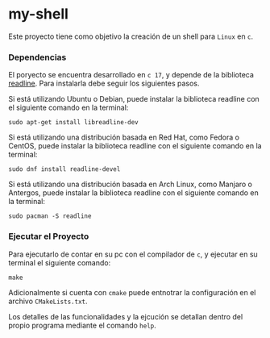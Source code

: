 # my-shell

Este proyecto tiene como objetivo la creación de un shell para `Linux` en `c`.

### Dependencias

El poryecto se encuentra desarrollado en `c 17`, y depende de la biblioteca 
<a href="https://tiswww.case.edu/php/chet/readline/rltop.html">readline</a>.
Para instalarla debe seguir los siguientes pasos.

Si está utilizando Ubuntu o Debian, puede instalar la biblioteca readline con el siguiente comando en la terminal:

```
sudo apt-get install libreadline-dev
```
Si está utilizando una distribución basada en Red Hat, como Fedora o CentOS, puede instalar la biblioteca readline con el siguiente comando en la terminal:
```
sudo dnf install readline-devel
```
Si está utilizando una distribución basada en Arch Linux, como Manjaro o Antergos, puede instalar la biblioteca readline con el siguiente comando en la terminal:
```
sudo pacman -S readline
```

### Ejecutar el Proyecto

Para ejecutarlo de contar en su pc con el compilador de `c`, y ejecutar en su
terminal el siguiente comando:

```
make
```

Adicionalmente si cuenta con `cmake` puede entnotrar la configuración en el archivo
`CMakeLists.txt`.

Los detalles de las funcionalidades y la ejcución se detallan dentro del propio
programa mediante el comando `help`.